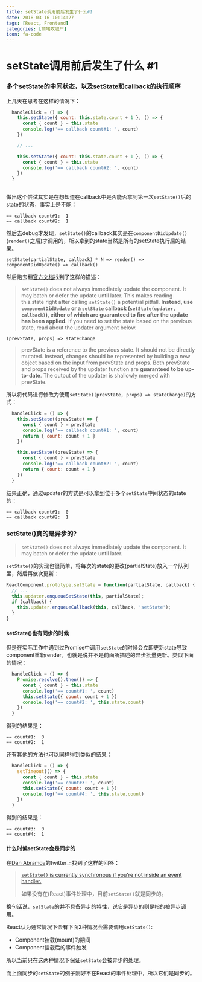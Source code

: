 ```yaml
---
title: setState调用前后发生了什么#1
date: 2018-03-16 10:14:27
tags: [React, Frontend]
categories: [前端攻城尸]
icon: fa-code
---
```

# setState调用前后发生了什么 #1

### 多个setState的中间状态，以及setState和callback的执行顺序

上几天在思考在这样的情况下：

```` javascript
  handleClick = () => {
    this.setState({ count: this.state.count + 1 }, () => {
      const { count } = this.state
      console.log('== callback count#1: ', count)
    })

    // ...

    this.setState({ count: this.state.count + 1 }, () => {
      const { count } = this.state
      console.log('== callback count#2: ', count)
    })
  }
  
````

做出这个尝试其实是在想知道在callback中是否能否拿到第一次`setState()`后的state的状态，事实上是不能：

````
== callback count#1:  1
== callback count#2:  1
````

然后去debug才发现，`setState()`的callback其实是在`componentDidUpdate()`(`render()`之后)才调用的，所以拿到的state当然是所有的setState执行后的结果。

````
setState(partialState, callback) * N => render() => componentDidUpdate() => callback()
````

然后跑去翻[官方文档](https://reactjs.org/docs/react-component.html#setstate)找到了这样的描述：

> `setState()` does not always immediately update the component. It may batch or defer the update until later. This makes reading this.state right after calling `setState()` a potential pitfall. **Instead, use `componentDidUpdate` or a `setState` callback (`setState(updater, callback)`), either of which are guaranteed to fire after the update has been applied.** If you need to set the state based on the previous state, read about the updater argument below.

````
(prevState, props) => stateChange
````

> prevState is a reference to the previous state. It should not be directly mutated. Instead, changes should be represented by building a new object based on the input from prevState and props.
> Both prevState and props received by the updater function are **guaranteed to be up-to-date**. The output of the updater is shallowly merged with prevState.

所以将代码进行修改为使用`setState((prevState, props) => stateChange)`的方式：

```` javascript
  handleClick = () => {
    this.setState((prevState) => {
      const { count } = prevState
      console.log('== callback count#1: ', count)
      return { count: count + 1 }
    })

    this.setState((prevState) => {
      const { count } = prevState
      console.log('== callback count#2: ', count)
      return { count: count + 1 }
    })
  }
````

结果正确，通过updater的方式是可以拿到位于多个`setState`中间状态的state的：

````
== callback count#1:  0
== callback count#2:  1
````

### setState()真的是异步的?

> `setState()` does not always immediately update the component. It may batch or defer the update until later.

`setState()`的实现也很简单，将每次的state的更改(partialState)放入一个队列里，然后再依次更新：

```` javascript 
ReactComponent.prototype.setState = function(partialState, callback) {
  // ...
  this.updater.enqueueSetState(this, partialState);
  if (callback) {
    this.updater.enqueueCallback(this, callback, 'setState');
  }
}

````

#### setState()也有同步的时候

但是在实际工作中遇到过Promise中调用`setState`的时候会立即更新state导致component重新render，也就是说并不是前面所描述的异步批量更新。类似下面的情况：

```` javascript
  handleClick = () => {
    Promise.resolve().then(() => {
      const { count } = this.state
      console.log('== count#1: ', count)
      this.setState({ count: count + 1 })
      console.log('== count#2: ', this.state.count)
    })
  }
````

得到的结果是：

````
== count#1:  0
== count#2:  1
````

还有其他的方法也可以同样得到类似的结果：

```` javascript
  handleClick = () => {
    setTimeout(() => {
      const { count } = this.state
      console.log('== count#3: ', count)
      this.setState({ count: count + 1 })
      console.log('== count#4: ', this.state.count)
    })
  }
````

得到的结果是：

````
== count#3:  0
== count#4:  1
````

#### 什么时候setState会是同步的

在[Dan Abramov](https://github.com/gaearon)的twitter上找到了这样的回答：
> [`setState()` is currently synchronous if you're not inside an event handler.](https://twitter.com/dan_abramov/status/959507572951797761)
> 
> 如果没有在(React)事件处理中，目前`setState()`就是同步的。

换句话说，`setState`的并不具备异步的特性，说它是异步的则是指的被异步调用。

React认为通常情况下会有下面2种情况会需要调用`setState()`:

- Component挂载(mount)的期间
- Component挂载后的事件触发

所以当前只在这两种情况下保证`setState`会被异步的处理。

而上面同步的`setState`的例子刚好不在React的事件处理中，所以它们是同步的。